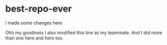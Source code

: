 # best-repo-ever

I made some changes here

Ohh my goodness I also modified
this line as my teammate.
And I did more than one here
and here too.